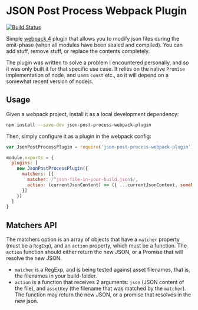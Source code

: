 # JSON Post Process Webpack Plugin

[![Build Status](https://travis-ci.org/cskeppstedt/json-post-process-webpack-plugin.svg)](https://travis-ci.org/cskeppstedt/json-post-process-webpack-plugin)

Simple [webpack 4](https://webpack.js.org) plugin that allows you to modify json files during the emit-phase (when all modules have been sealed and compiled). You can add stuff, remove stuff, or replace the contents completely.

The plugin was written to solve a problem I encountered personally, and so it was only built it for that specific use case. It relies on the native `Promise` implementation of node, and uses `const` etc., so it will depend on a somewhat recent version of nodejs.

## Usage

Given a webpack project, install it as a local development dependency:

```bash
npm install --save-dev json-post-process-webpack-plugin
```

Then, simply configure it as a plugin in the webpack config:

```javascript
var JsonPostProcessPlugin = require('json-post-process-webpack-plugin')

module.exports = {
  plugins: [
    new JsonPostProcessPlugin({
      matchers: [{
        matcher: /^json-file-in-your-build.json$/,
        action: (currentJsonContent) => ({ ...currentJsonContent, someNewStuff: '...' })
      }]
    })
  ]
}
```

## Matchers API

The matchers option is an array of objects that have a `matcher` property (must be a `RegExp`), and an `action` property, which must be a function. The `action` function should either return the new JSON, or a Promise that will resolve the new JSON.

- `matcher` is a RegExp, and is being tested against asset filenames, that is, the filenames in your build-folder.
- `action` is a function that receives 2 arguments: `json` (JSON content of the file), and `assetKey` (the filename that was matched by the `matcher`). The function may return the new JSON, or a promise that resolves in the new json.
